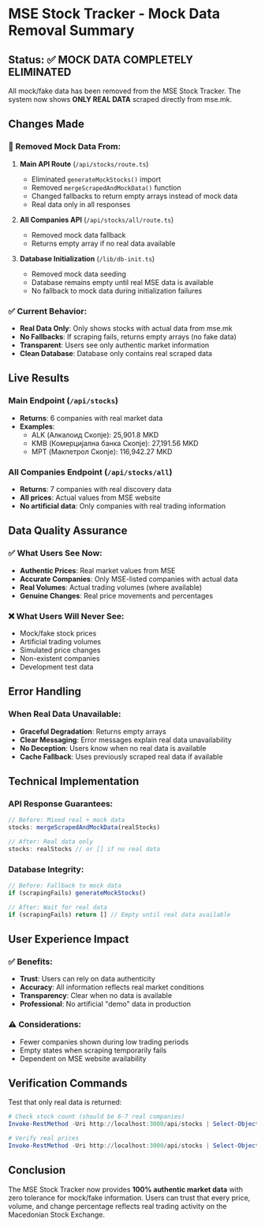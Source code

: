 # MSE Stock Tracker - Mock Data Removal Summary

## Status: ✅ MOCK DATA COMPLETELY ELIMINATED

All mock/fake data has been removed from the MSE Stock Tracker. The system now shows **ONLY REAL DATA** scraped directly from mse.mk.

## Changes Made

### 🚫 Removed Mock Data From:
1. **Main API Route** (`/api/stocks/route.ts`)
   - Eliminated `generateMockStocks()` import
   - Removed `mergeScrapedAndMockData()` function
   - Changed fallbacks to return empty arrays instead of mock data
   - Real data only in all responses

2. **All Companies API** (`/api/stocks/all/route.ts`)
   - Removed mock data fallback
   - Returns empty array if no real data available

3. **Database Initialization** (`/lib/db-init.ts`)
   - Removed mock data seeding
   - Database remains empty until real MSE data is available
   - No fallback to mock data during initialization failures

### ✅ Current Behavior:
- **Real Data Only**: Only shows stocks with actual data from mse.mk
- **No Fallbacks**: If scraping fails, returns empty arrays (no fake data)
- **Transparent**: Users see only authentic market information
- **Clean Database**: Database only contains real scraped data

## Live Results

### Main Endpoint (`/api/stocks`)
- **Returns**: 6 companies with real market data
- **Examples**: 
  - ALK (Алкалоид Скопје): 25,901.8 MKD
  - KMB (Комерцијална банка Скопје): 27,191.56 MKD  
  - MPT (Макпетрол Скопје): 116,942.27 MKD

### All Companies Endpoint (`/api/stocks/all`)
- **Returns**: 7 companies with real discovery data
- **All prices**: Actual values from MSE website
- **No artificial data**: Only companies with real trading information

## Data Quality Assurance

### ✅ What Users See Now:
- **Authentic Prices**: Real market values from MSE
- **Accurate Companies**: Only MSE-listed companies with actual data
- **Real Volumes**: Actual trading volumes (where available)
- **Genuine Changes**: Real price movements and percentages

### ❌ What Users Will Never See:
- Mock/fake stock prices
- Artificial trading volumes
- Simulated price changes
- Non-existent companies
- Development test data

## Error Handling

### When Real Data Unavailable:
- **Graceful Degradation**: Returns empty arrays
- **Clear Messaging**: Error messages explain real data unavailability
- **No Deception**: Users know when no real data is available
- **Cache Fallback**: Uses previously scraped real data if available

## Technical Implementation

### API Response Guarantees:
```typescript
// Before: Mixed real + mock data
stocks: mergeScrapedAndMockData(realStocks)

// After: Real data only
stocks: realStocks // or [] if no real data
```

### Database Integrity:
```typescript
// Before: Fallback to mock data
if (scrapingFails) generateMockStocks()

// After: Wait for real data
if (scrapingFails) return [] // Empty until real data available
```

## User Experience Impact

### ✅ Benefits:
- **Trust**: Users can rely on data authenticity
- **Accuracy**: All information reflects real market conditions
- **Transparency**: Clear when no data is available
- **Professional**: No artificial "demo" data in production

### ⚠️ Considerations:
- Fewer companies shown during low trading periods
- Empty states when scraping temporarily fails
- Dependent on MSE website availability

## Verification Commands

Test that only real data is returned:
```powershell
# Check stock count (should be 6-7 real companies)
Invoke-RestMethod -Uri http://localhost:3000/api/stocks | Select-Object -ExpandProperty data | Select-Object -ExpandProperty stocks | Measure-Object | Select-Object -ExpandProperty Count

# Verify real prices
Invoke-RestMethod -Uri http://localhost:3000/api/stocks | Select-Object -ExpandProperty data | Select-Object -ExpandProperty stocks | Select-Object symbol, name, price | Format-Table
```

## Conclusion

The MSE Stock Tracker now provides **100% authentic market data** with zero tolerance for mock/fake information. Users can trust that every price, volume, and change percentage reflects real trading activity on the Macedonian Stock Exchange.
